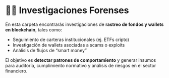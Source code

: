 # 🕵️‍♂️ Investigaciones Forenses

En esta carpeta encontrarás investigaciones de **rastreo de fondos y wallets en blockchain**, tales como:

- Seguimiento de carteras institucionales (ej. ETFs cripto)  
- Investigación de wallets asociadas a scams o exploits  
- Análisis de flujos de “smart money”  

El objetivo es **detectar patrones de comportamiento** y generar insumos para auditoría, 
cumplimiento normativo y análisis de riesgos en el sector financiero.

